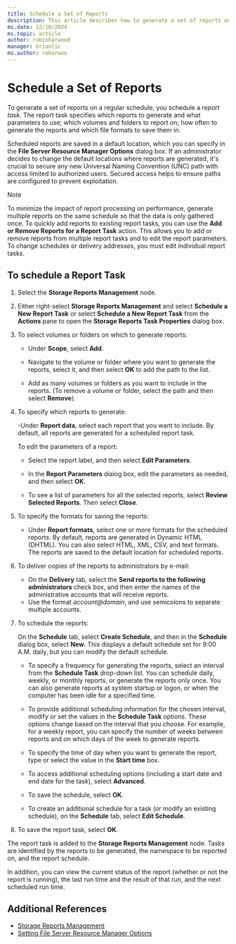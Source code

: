 ```yaml
---
title: Schedule a Set of Reports
description: This article describes how to generate a set of reports on a regular schedule
ms.date: 12/10/2024
ms.topic: article
author: robinharwood
manager: brianlic
ms.author: roharwoo
---
```


# Schedule a Set of Reports

To generate a set of reports on a regular schedule, you schedule a *report task.* The report task specifies which reports to generate and what parameters to use; which volumes and folders to report on; how often to generate the reports and which file formats to save them in.

Scheduled reports are saved in a default location, which you can specify in the **File Server Resource Manager Options** dialog box. If an administrator decides to change the default locations where reports are generated, it's crucial to secure any new Universal Naming Convention (UNC) path with access limited to authorized users. Secured access helps to ensure paths are configured to prevent exploitation.

> [!Note]
> To minimize the impact of report processing on performance, generate multiple reports on the same schedule so that the data is only gathered once. To quickly add reports to existing report tasks, you can use the **Add or Remove Reports for a Report Task** action. This allows you to add or remove reports from multiple report tasks and to edit the report parameters. To change schedules or delivery addresses, you must edit individual report tasks.

## To schedule a Report Task

1. Select the **Storage Reports Management** node.

1. Either right-select **Storage Reports Management** and select **Schedule a New Report Task** or select **Schedule a New Report Task** from the **Actions** pane to open the **Storage Reports Task Properties** dialog box.

1. To select volumes or folders on which to generate reports:

   - Under **Scope**, select **Add**.

   - Navigate to the volume or folder where you want to generate the reports, select it, and then select **OK** to add the path to the list.

   - Add as many volumes or folders as you want to include in the reports. (To remove a volume or folder, select the path and then select **Remove**).

1. To specify which reports to generate:

   -Under **Report data**, select each report that you want to include. By default, all reports are generated for a scheduled report task.

   To edit the parameters of a report:

   - Select the report label, and then select **Edit Parameters**.

   - In the **Report Parameters** dialog box, edit the parameters as needed, and then select **OK**.

   - To see a list of parameters for all the selected reports, select **Review Selected Reports**. Then select **Close**.

1. To specify the formats for saving the reports:

   - Under **Report formats**, select one or more formats for the scheduled reports. By default, reports are generated in Dynamic HTML (DHTML). You can also select HTML, XML, CSV, and text formats. The reports are saved to the default location for scheduled reports.

1. To deliver copies of the reports to administrators by e-mail:

   - On the **Delivery** tab, select the **Send reports to the following administrators** check box, and then enter the names of the administrative accounts that will receive reports.
   - Use the format <em>account@domain</em>, and use semicolons to separate multiple accounts.

1. To schedule the reports:

   On the **Schedule** tab, select **Create Schedule**, and then in the **Schedule** dialog box, select **New**. This displays a default schedule set for 9:00 A.M. daily, but you can modify the default schedule.

   - To specify a frequency for generating the reports, select an interval from the **Schedule Task** drop-down list.
       You can schedule daily, weekly, or monthly reports, or generate the reports only once. You can also generate reports at system startup or logon, or when the computer has been idle for a specified time.

   - To provide additional scheduling information for the chosen interval, modify or set the values in the **Schedule Task** options.
       These options change based on the interval that you choose. For example, for a weekly report, you can specify the number of weeks between reports and on which days of the week to generate reports.

   - To specify the time of day when you want to generate the report, type or select the value in the **Start time** box.

   - To access additional scheduling options (including a start date and end date for the task), select **Advanced**.

   - To save the schedule, select **OK**.

   - To create an additional schedule for a task (or modify an existing schedule), on the **Schedule** tab, select **Edit Schedule**.

1. To save the report task, select **OK**.

The report task is added to the **Storage Reports Management** node. Tasks are identified by the reports to be generated, the namespace to be reported on, and the report schedule.

In addition, you can view the current status of the report (whether or not the report is running), the last run time and the result of that run, and the next scheduled run time.

## Additional References

- [Storage Reports Management](storage-reports-management.md)
- [Setting File Server Resource Manager Options](setting-file-server-resource-manager-options.md)
